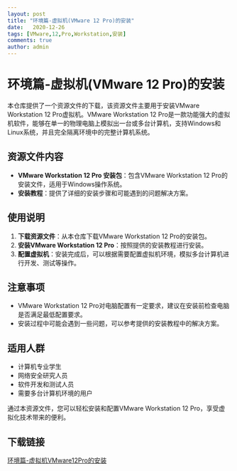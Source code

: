 ```yaml
---
layout: post
title: "环境篇-虚拟机(VMware 12 Pro)的安装"
date:   2020-12-26
tags: [VMware,12,Pro,Workstation,安装]
comments: true
author: admin
---
```

# 环境篇-虚拟机(VMware 12 Pro)的安装

本仓库提供了一个资源文件的下载，该资源文件主要用于安装VMware Workstation 12 Pro虚拟机。VMware Workstation 12 Pro是一款功能强大的虚拟机软件，能够在单一的物理电脑上模拟出一台或多台计算机，支持Windows和Linux系统，并且完全隔离环境中的完整计算机系统。

## 资源文件内容

- **VMware Workstation 12 Pro 安装包**：包含VMware Workstation 12 Pro的安装文件，适用于Windows操作系统。
- **安装教程**：提供了详细的安装步骤和可能遇到的问题解决方案。

## 使用说明

1. **下载资源文件**：从本仓库下载VMware Workstation 12 Pro的安装包。
2. **安装VMware Workstation 12 Pro**：按照提供的安装教程进行安装。
3. **配置虚拟机**：安装完成后，可以根据需要配置虚拟机环境，模拟多台计算机进行开发、测试等操作。

## 注意事项

- VMware Workstation 12 Pro对电脑配置有一定要求，建议在安装前检查电脑是否满足最低配置要求。
- 安装过程中可能会遇到一些问题，可以参考提供的安装教程中的解决方案。

## 适用人群

- 计算机专业学生
- 网络安全研究人员
- 软件开发和测试人员
- 需要多台计算机环境的用户

通过本资源文件，您可以轻松安装和配置VMware Workstation 12 Pro，享受虚拟化技术带来的便利。

## 下载链接

[环境篇-虚拟机VMware12Pro的安装](https://pan.quark.cn/s/bd6c93e73fd4)